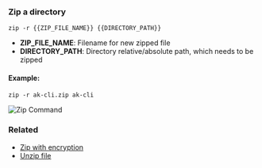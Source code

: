 ### Zip a directory

`zip -r {{ZIP_FILE_NAME}} {{DIRECTORY_PATH}}`

- <b>ZIP_FILE_NAME</b>: Filename for new zipped file
- <b>DIRECTORY_PATH</b>: Directory relative/absolute path, which needs to be zipped

#### Example:

`zip -r ak-cli.zip ak-cli`


<img src="../../gifs/zip-command.gif" alt="Zip Command"/> <br>

### Related

- [Zip with encryption](zip-command-encryption.md)
- [Unzip file](unzip-command.md)
